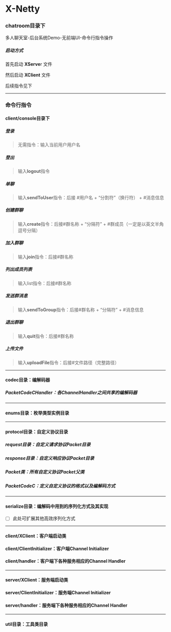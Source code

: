 # X-Netty

### chatroom目录下

多人聊天室-后台系统Demo-无前端UI-命令行指令操作

##### 启动方式

首先启动 **XServe**r 文件

然后启动 **XClient** 文件

后续指令见下

------

### 命令行指令

#### client/console目录下

##### 登录

> 无需指令：输入当前用户用户名

##### 登出

> 输入**logout**指令

##### 单聊

> 输入**sendToUser**指令：后接 #用户名 + “分割符”（换行符） + #消息信息

##### 创建群聊

> 输入**create**指令：后接#群名称 + “分隔符” + #群成员（一定是以英文半角逗号分隔）

##### 加入群聊

> 输入**join**指令：后接#群名称

##### 列出成员列表

> 输入list指令：后接#群名称

##### 发送群消息

> 输入**sendToGroup**指令：后接#群名称 + “分隔符” + #消息信息

##### 退出群聊

> 输入**quit**指令：后接#群名称

##### 上传文件

> 输入**uploadFile**指令：后接#文件路径（完整路径）

------

#### codec目录：编解码器

##### PacketCodeCHandler：各ChannelHandler之间共享的编解码器

------

#### enums目录：枚举类型实例目录

------

#### protocol目录：自定义协议目录

##### request目录：自定义请求协议Packet目录

##### response目录：自定义响应协议Packet目录

##### Packet类：所有自定义协议Packet父类

##### PacketCodeC：定义自定义协议的格式以及编解码方式

------

#### serialize目录：编解码中用到的序列化方式及其实现

- [ ] 此处可扩展其他高效序列化方式

------

#### client/XClient：客户端启动类

#### client/ClientInitializer：客户端Channel Initializer

#### client/handler：客户端下各种服务相应的Channel Handler

------

#### server/XClient：服务端启动类

#### server/ClientInitializer：服务端Channel Initializer

#### server/handler：服务端下各种服务相应的Channel Handler

------

#### util目录：工具类目录